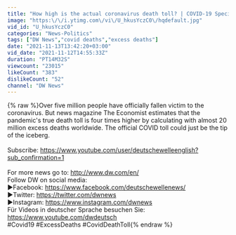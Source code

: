 ```yaml
---
title: "How high is the actual coronavirus death toll? | COVID-19 Special"
image: "https:\/\/i.ytimg.com\/vi\/U_hkusYczC0\/hqdefault.jpg"
vid_id: "U_hkusYczC0"
categories: "News-Politics"
tags: ["DW News","covid deaths","excess deaths"]
date: "2021-11-13T13:42:20+03:00"
vid_date: "2021-11-12T14:55:33Z"
duration: "PT14M32S"
viewcount: "23015"
likeCount: "383"
dislikeCount: "52"
channel: "DW News"
---
```

{% raw %}Over five million people have officially fallen victim to the coronavirus. But news magazine The Economist estimates that the pandemic's true death toll is four times higher by calculating with almost 20 million excess deaths worldwide. The official COVID toll could just be the tip of the iceberg.<br /><br />Subscribe: <a rel="nofollow" target="blank" href="https://www.youtube.com/user/deutschewelleenglish?sub_confirmation=1">https://www.youtube.com/user/deutschewelleenglish?sub_confirmation=1</a><br /><br />For more news go to: <a rel="nofollow" target="blank" href="http://www.dw.com/en/">http://www.dw.com/en/</a><br />Follow DW on social media:<br />►Facebook: <a rel="nofollow" target="blank" href="https://www.facebook.com/deutschewellenews/">https://www.facebook.com/deutschewellenews/</a><br />►Twitter: <a rel="nofollow" target="blank" href="https://twitter.com/dwnews">https://twitter.com/dwnews</a><br />►Instagram: <a rel="nofollow" target="blank" href="https://www.instagram.com/dwnews">https://www.instagram.com/dwnews</a><br />Für Videos in deutscher Sprache besuchen Sie: <a rel="nofollow" target="blank" href="https://www.youtube.com/dwdeutsch">https://www.youtube.com/dwdeutsch</a><br />#Covid19 #ExcessDeaths #CovidDeathToll{% endraw %}
